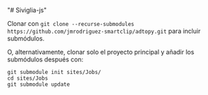 "# Siviglia-js" 

Clonar con `git clone --recurse-submodules https://github.com/jmrodriguez-smartclip/adtopy.git` para incluir submódulos.

O, alternativamente, clonar solo el proyecto principal y añadir los submódulos después con:

```
git submodule init sites/Jobs/
cd sites/Jobs
git submodule update
```
